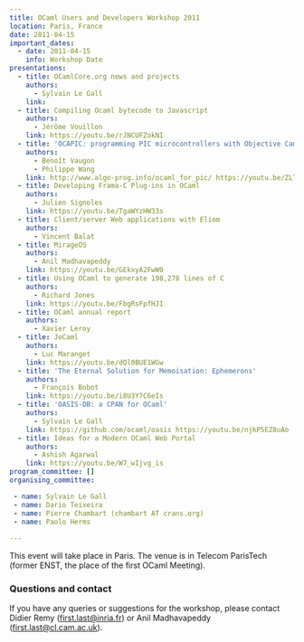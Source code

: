 ```yaml
---
title: OCaml Users and Developers Workshop 2011
location: Paris, France
date: 2011-04-15
important_dates: 
  - date: 2011-04-15
    info: Workshop Date
presentations: 
  - title: OCamlCore.org news and projects
    authors: 
      - Sylvain Le Gall
    link:
  - title: Compiling Ocaml bytecode to Javascript
    authors: 
      - Jérôme Vouillon
    link: https://youtu.be/rJNCUFZokNI
  - title: 'OCAPIC: programming PIC microcontrollers with Objective Caml'
    authors: 
      - Benoît Vaugon
      - Philippe Wang
    link: http://www.algo-prog.info/ocaml_for_pic/ https://youtu.be/ZLTWLrTCd4s
  - title: Developing Frama-C Plug-ins in OCaml
    authors: 
      - Julien Signoles
    link: https://youtu.be/TgaWYzHW33s
  - title: Client/server Web applications with Eliom
    authors: 
      - Vincent Balat
  - title: MirageOS
    authors: 
      - Anil Madhavapeddy
    link: https://youtu.be/GEkxyA2FwW0
  - title: Using OCaml to generate 198,278 lines of C
    authors: 
      - Richard Jones
    link: https://youtu.be/FbgRsFpfHJI
  - title: OCaml annual report
    authors: 
      - Xavier Leroy
  - title: JoCaml
    authors: 
      - Luc Maranget
    link: https://youtu.be/dQl0BUE1WGw
  - title: 'The Eternal Solution for Memoisation: Ephemerons'
    authors: 
      - François Bobot
    link: https://youtu.be/i8U3Y7C6eIs
  - title: 'OASIS-DB: a CPAN for OCaml'
    authors: 
      - Sylvain Le Gall
    link: https://github.com/ocaml/oasis https://youtu.be/njkP5EZ8uAo 
  - title: Ideas for a Modern OCaml Web Portal
    authors: 
      - Ashish Agarwal
    link: https://youtu.be/W7_wIjvg_is
program_committee: []
organising_committee: 

 - name: Sylvain Le Gall
 - name: Dario Teixeira 
 - name: Pierre Chambart (chambart AT crans.org)
 - name: Paolo Herms
 
---
```


This event will take place in Paris. The venue is in Telecom ParisTech (former ENST, the place of the first OCaml Meeting).

### Questions and contact

If you have any queries or suggestions for the workshop, please contact Didier Remy (first.last@inria.fr) or Anil Madhavapeddy (first.last@cl.cam.ac.uk).


